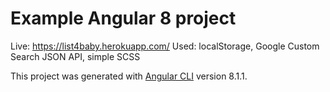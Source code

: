 # Example Angular 8 project

Live: https://list4baby.herokuapp.com/
Used: localStorage, Google Custom Search JSON API, simple SCSS

This project was generated with [Angular CLI](https://github.com/angular/angular-cli) version 8.1.1.

